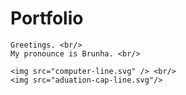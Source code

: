 # Portfolio

	Greetings. <br/>
	My pronounce is Brunha. <br/>

	<img src="computer-line.svg" /> <br/>
	<img src="aduation-cap-line.svg"/>
